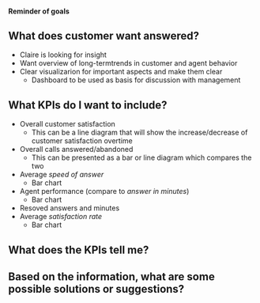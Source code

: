 #### Reminder of goals
## What does customer want answered?
* Claire is looking for insight
* Want overview of long-termtrends in customer and agent behavior
* Clear visualizarion for important aspects and make them clear
   * Dashboard to be used as basis for discussion with management

## What KPIs do I want to include?
* Overall customer satisfaction
    * This can be a line diagram that will show the increase/decrease of customer satisfaction overtime
* Overall calls answered/abandoned
   * This can be presented as a bar or line diagram which compares the two
* Average *speed of answer*
    * Bar chart
* Agent performance (compare to *answer in minutes*)
    * Bar chart
* Resoved answers and minutes
* Average *satisfaction rate*
   * Bar chart

## What does the KPIs tell me?

## Based on the information, what are some possible solutions or suggestions?
